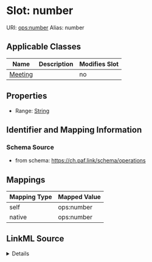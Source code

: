 

# Slot: number 



URI: [ops:number](https://ch.paf.link/schema/operations/number)
Alias: number

<!-- no inheritance hierarchy -->





## Applicable Classes

| Name | Description | Modifies Slot |
| --- | --- | --- |
| [Meeting](Meeting.md) |  |  no  |







## Properties

* Range: [String](String.md)





## Identifier and Mapping Information







### Schema Source


* from schema: https://ch.paf.link/schema/operations




## Mappings

| Mapping Type | Mapped Value |
| ---  | ---  |
| self | ops:number |
| native | ops:number |




## LinkML Source

<details>
```yaml
name: number
from_schema: https://ch.paf.link/schema/operations
rank: 1000
alias: number
domain_of:
- Meeting
range: string

```
</details>
